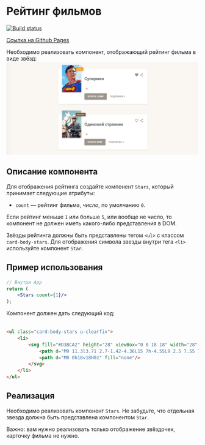 Рейтинг фильмов
===

[![Build status](https://ci.appveyor.com/api/projects/status/2e0a9r7b6ue9dp4r?svg=true)](https://ci.appveyor.com/project/Oulegich/ra16-homeworks-props-films)

[Ссылка на Github Pages](https://oulegich.github.io/ra16-homeworks-props-films/)

Необходимо реализовать компонент, отображающий рейтинг фильма в виде звёзд:
![Список фильмов](./pic/preview.png)

## Описание компонента

Для отображения рейтинга создайте компонент `Stars`, который принимает следующие атрибуты:

- `count` — рейтинг фильма, _число_, по умолчанию `0`.

Если рейтинг меньше `1` или больше `5`, или вообще не число, то компонент не должен иметь какого-либо представления в
DOM.

Звёзды рейтинга должны быть представлены тегом `<ul>` с классом `card-body-stars`. Для отображения символа звезды внутри
тега `<li>` используйте компонент `Star`.

## Пример использования

```jsx
// Внутри App
return (
    <Stars count={1}/>
);
```

Компонент должен дать следующий код:

```html

<ul class="card-body-stars u-clearfix">
    <li>
        <svg fill="#D3BCA2" height="28" viewBox="0 0 18 18" width="28" xmlns="http://www.w3.org/2000/svg">
            <path d="M9 11.3l3.71 2.7-1.42-4.36L15 7h-4.55L9 2.5 7.55 7H3l3.71 2.64L5.29 14z"/>
            <path d="M0 0h18v18H0z" fill="none"/>
        </svg>
    </li>
</ul>
```

## Реализация

Необходимо реализовать компонент `Stars`. Не забудьте, что отдельная звезда должна быть представлена компонентом `Star`.

Важно: вам нужно реализовать только отображение звёздочек, карточку фильма не нужно.
